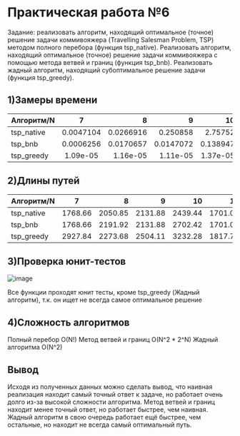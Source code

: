 # Практическая работа №6
Задание: реализовать алгоритм, находящий оптимальное (точное) решение задачи коммивояжера (Travelling Salesman Problem, TSP) методом полного перебора (функция tsp_native). Реализовать алгоритм, находящий оптимальное (точное) решение задачи коммивояжера с помощью метода ветвей и границ (функция tsp_bnb). Реализовать жадный алгоритм, находящий субоптимальное решение задачи (функция tsp_greedy).

## 1)Замеры времени
| Алгоритм/N | 7 | 8 |9|10|11|
|----------------|:---------:|----------------:|----------------:|----------------:|----------------:|
| tsp_native | 0.0047104 | 0.0266916 | 0.250858|2.75752|32.0531|
| tsp_bnb | 0.0006256 | 0.0170657 | 0.0147072|0.138947|0.0968115|
| tsp_greedy | 1.09e-05 | 1.16e-05 | 1.11e-05|1.37e-05|2.32e-05|

## 2)Длины путей
| Алгоритм/N | 7 | 8 |9|10|11|
|----------------|:---------:|----------------:|----------------:|----------------:|----------------:|
| tsp_native | 1768.66 | 2050.85 | 2131.88|2439.44|1701.07|
| tsp_bnb | 1768.66 | 2191.92 | 2131.88|2702.42|1701.07|
| tsp_greedy | 2927.84 | 2273.68 | 2504.11|3232.28|1817.78|

## 3)Проверка юнит-тестов
![image](https://user-images.githubusercontent.com/119160923/207794531-4e289946-92c6-4472-8035-5edef919787a.png)

Все функции проходят юнит тесты, кроме tsp_greedy (Жадный алгоритм), т.к. он ищет не всегда самое оптимальное решение

## 4)Сложность алгоритмов
Полный перебор O(N!)
Метод ветвей и границ O(N^2 * 2^N)
Жадный алгоритма O(N^2)

## Вывод
Исходя из полученных данных можно сделать вывод, что наивная реализация находит самый точный ответ к задаче, но работает очень долго из-за высокой сложности алгоритма.
Метод ветвей и границ находит менее точный ответ, но работает быстрее, чем наивная. Жадный алгоритм в свою очередь работает ещё быстрее, чем остальные, но находит не всегда самый оптимальный путь.
